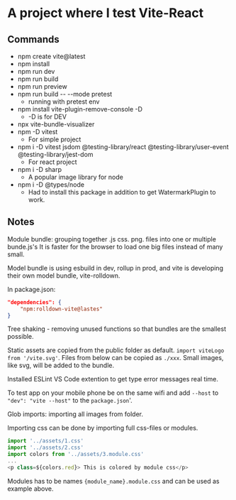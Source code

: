 # A project where I test Vite-React

## Commands
- npm create vite@latest
- npm install
- npm run dev
- npm run build
- npm run preview 
- npm run build -- --mode pretest
    - running with pretest env
- npm install vite-plugin-remove-console -D
    - -D is for DEV
- npx vite-bundle-visualizer
- npm -D vitest 
    - For simple project
- npm i -D vitest jsdom @testing-library/react @testing-library/user-event @testing-library/jest-dom
    - For react project
- npm i -D sharp
    - A popular image library for node
- npm i -D @types/node
    - Had to install this package in addition to get WatermarkPlugin to work.

## Notes
Module bundle: grouping together .js css. png. files into one or multiple bunde.js's
It is faster for the browser to load one big files instead of many small.

Model bundle is using esbuild in dev, rollup in prod, and vite is developing their own model bundle, vite-rolldown.

In package.json: 
```json
"dependencies": {
    "npm:rolldown-vite@lastes"
}
```

Tree shaking - removing unused functions so that bundles are the smallest possible.

Static assets are copied from the public folder as default. `import viteLogo from '/vite.svg'`. Files from below can be copied as `./xxx`. Small images, like svg, will be added to the bundle.

Installed ESLint VS Code extention to get type error messages real time.

To test app on your mobile phone be on the same wifi and add `--host` to `"dev": "vite --host"` to the `package.json`'.

Glob imports: importing all images from folder. 

Importing css can be done by importing full css-files or modules.
```js
import '../assets/1.css'
import '../assets/2.css'
import colors from '../assets/3.module.css'
...
<p class=${colors.red}> This is colored by module css</p>
```
Modules has to be names `{module_name}.module.css` and can be used as example above.